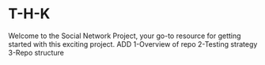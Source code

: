 # T-H-K
Welcome to the Social Network Project, your go-to resource for getting started with this exciting project.
ADD 
1-Overview of repo
2-Testing strategy
3-Repo structure
